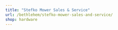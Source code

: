 ```yaml
---
title: "Stefko Mower Sales & Service"
url: /bethlehem/stefko-mower-sales-and-service/
shop: hardware
---
```

